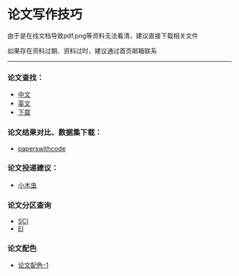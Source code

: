 # 论文写作技巧

由于是在线文档导致pdf,png等资料无法看清，建议直接下载相关文件

如果存在资料过期、资料过时，建议通过首页邮箱联系

***

### 论文查找：

- [中文](https://www.cnki.net)
- [英文](https://scholar.google.com/)
- [下载](https://www.sci-hub.ren)

### 论文结果对比、数据集下载：

- [paperswithcode](https://paperswithcode.com)

### 论文投递建议：

- [小木虫](http://muchong.com/bbs/)

### 论文分区查询

- [SCI](https://mjl.clarivate.com/home)
- [EI](https://www.engineeringvillage.com/search/quick.url)

### 论文配色

- [论文配色-1](https://www.bilibili.com/video/BV1ZA4y1f75e?spm_id_from=333.851.b_7265636f6d6d656e64.7)
